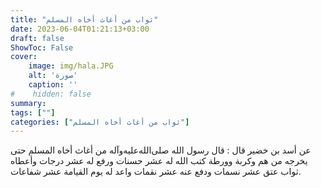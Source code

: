 ```yaml
---
title: "ثواب من أغاث أخاه المسلم"
date: 2023-06-04T01:21:13+03:00
draft: false
ShowToc: False
cover:
    image: img/hala.JPG
    alt: 'صورة'
    caption: ''
#    hidden: false
summary: 
tags: [""]
categories: ["ثواب من أغاث أخاه المسلم"]
---
```

عن أسد بن خضير قال : قال رسول الله صلى‌الله‌عليه‌وآله من أغاث
أخاه المسلم حتى يخرجه من هم وكربة وورطة كتب الله له عشر حسنات
ورفع له عشر درجات وأعطاه ثواب عتق عشر نسمات ودفع عنه عشر
نقمات واعد له يوم القيامة عشر شفاعات.

